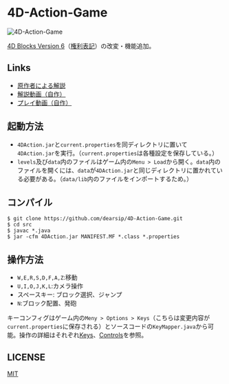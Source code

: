 # 4D-Action-Game

![4D-Action-Game](https://gyazo.com/2d3cec1396f93f7429b9649d9aef2899.png)

[4D Blocks Version 6](http://www.urticator.net/blocks/v6/index.html)（[権利表記](http://www.urticator.net/essay/3/373.html)）の改変・機能追加。

## Links
- [原作者による解説](http://www.urticator.net/maze/)
- [解説動画（自作）](https://www.nicovideo.jp/watch/sm31889569)
- [プレイ動画（自作）](https://www.nicovideo.jp/watch/sm33133173)

## 起動方法
- `4DAction.jar`と`current.properties`を同ディレクトリに置いて`4DAction.jar`を実行。（`current.properties`は各種設定を保存している。）
- `levels`及び`data`内のファイルはゲーム内の`Menu > Load`から開く。`data`内のファイルを開くには、`data`が`4DAction.jar`と同じディレクトリに置かれている必要がある。（`data/lib`内のファイルをインポートするため。）

## コンパイル
```shell
$ git clone https://github.com/dearsip/4D-Action-Game.git
$ cd src
$ javac *.java
$ jar -cfm 4DAction.jar MANIFEST.MF *.class *.properties
```

## 操作方法
- `W,E,R,S,D,F,A,Z`:移動
- `U,I,O,J,K,L`:カメラ操作
- スペースキー: ブロック選択、ジャンプ
- `N`:ブロック配置、発砲

キーコンフィグはゲーム内の`Meny > Options > Keys`（こちらは変更内容が`current.properties`に保存される）とソースコードの`KeyMapper.java`から可能。操作の詳細はそれぞれ[Keys](http://www.urticator.net/maze/ref-keys.html)、[Controls](http://www.urticator.net/blocks/v6/controls.html)を参照。

## LICENSE
[MIT](https://github.com/dearsip/4D-Action-Game/blob/master/LICENSE)
